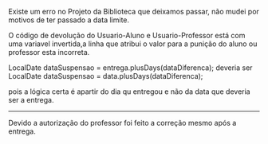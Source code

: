 Existe um erro no Projeto da Biblioteca que deixamos passar, não mudei por motivos de ter passado a data limite.

O código de devolução do Usuario-Aluno e Usuario-Professor está com uma variavel invertida,a linha que atribui o valor para a punição do aluno ou professor esta incorreta.

LocalDate dataSuspensao = entrega.plusDays(dataDiferenca); deveria ser LocalDate dataSuspensao = data.plusDays(dataDiferenca); 

pois a lógica certa é apartir do dia qu entregou e não da data que deveria ser a entrega.


----------------------------------------------------------------------------------------------------------------------------------------------------------------------------


Devido a autorização do professor foi feito a correção mesmo após a entrega.
